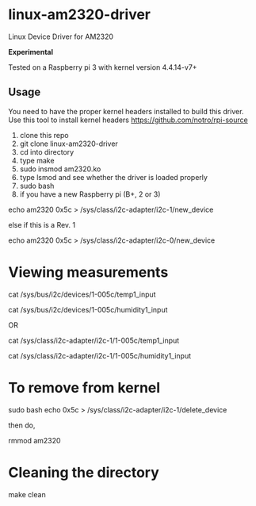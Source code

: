 # linux-am2320-driver
Linux Device Driver for AM2320 

**Experimental**

Tested on a Raspberry pi 3 with kernel version 4.4.14-v7+

Usage
------
You need to have the proper kernel headers installed to build this driver. Use this tool to install kernel headers https://github.com/notro/rpi-source

1. clone this repo 
2. git clone linux-am2320-driver
3. cd into directory
4. type make
5. sudo insmod am2320.ko
6. type lsmod and see whether the driver is loaded properly
7. sudo bash
8. if you have a new Raspberry pi (B+, 2 or 3)

  echo am2320 0x5c > /sys/class/i2c-adapter/i2c-1/new_device

  else if this is a Rev. 1

  echo am2320 0x5c > /sys/class/i2c-adapter/i2c-0/new_device

Viewing measurements
======================
cat /sys/bus/i2c/devices/1-005c/temp1_input

cat /sys/bus/i2c/devices/1-005c/humidity1_input

OR

cat /sys/class/i2c-adapter/i2c-1/1-005c/temp1_input

cat /sys/class/i2c-adapter/i2c-1/1-005c/humidity1_input

To remove from kernel
=====================
sudo bash
echo 0x5c > /sys/class/i2c-adapter/i2c-1/delete_device

then do,

rmmod am2320

Cleaning the directory
=======================
make clean

